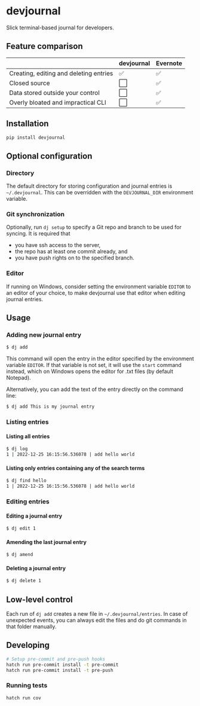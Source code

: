 # devjournal

Slick terminal-based journal for developers.


## Feature comparison

|                                        | devjournal           | Evernote           |
| -------------------------------------- | -------------------- | ------------------ |
| Creating, editing and deleting entries | :white_check_mark:   | :white_check_mark: |
| Closed source                          | :white_large_square: | :white_check_mark: |
| Data stored outside your control       | :white_large_square: | :white_check_mark: |
| Overly bloated and impractical CLI     | :white_large_square: | :white_check_mark: |


## Installation

```sh
pip install devjournal
```


## Optional configuration

### Directory

The default directory for storing configuration and journal entries is `~/.devjournal`.
This can be overridden with the `DEVJOURNAL_DIR` environment variable.

### Git synchronization

Optionally, run `dj setup` to specify a Git repo and branch to be used for syncing. 
It is required that 
- you have ssh access to the server,
- the repo has at least one commit already, and
- you have push rights on to the specified branch.

### Editor

If running on Windows, consider setting the environment variable `EDITOR` to an editor
of your choice, to make devjournal use that editor when editing journal entries.


## Usage

### Adding new journal entry

```sh
$ dj add
```

This command will open the entry in the editor specified by the environment variable 
`EDITOR`. If that variable is not set, it will use the `start` command instead, which 
on Windows opens the editor for .txt files (by default Notepad).

Alternatively, you can add the text of the entry directly on the command line:

```sh
$ dj add This is my journal entry
```


### Listing entries

#### Listing all entries

```sh
$ dj log
1 | 2022-12-25 16:15:56.536078 | add hello world
```

#### Listing only entries containing any of the search terms

```sh
$ dj find hello
1 | 2022-12-25 16:15:56.536078 | add hello world
```

### Editing entries

#### Editing a journal entry

```sh
$ dj edit 1
```

#### Amending the last journal entry

```sh
$ dj amend
```

#### Deleting a journal entry

```sh
$ dj delete 1
```


## Low-level control

Each run of `dj add` creates a new file in `~/.devjournal/entries`. In case of unexpected events, you can always edit the files and do git commands in that folder manually.


## Developing

```sh
# Setup pre-commit and pre-push hooks
hatch run pre-commit install -t pre-commit
hatch run pre-commit install -t pre-push
```

### Running tests

```sh
hatch run cov
```
